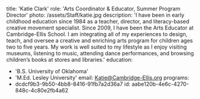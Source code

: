 title: 'Katie Clark'
role: 'Arts Coordinator & Educator, Summer Program Director'
photo: /assets/Staff/katie.jpg
description: 'I have been in early childhood education since 1984 as a teacher, director, and literacy-based creative movement specialist. Since 2009, I have been the Arts Educator at Cambridge-Ellis School. I am integrating all of my experiences to design, teach, and oversee a creative and enriching arts program for children ages two to five years. My work is well suited to my lifestyle as I enjoy visiting museums, listening to music, attending dance performances, and browsing children’s books at stores and libraries.'
education:
  - 'B.S. University of Oklahoma'
  - 'M.Ed. Lesley University'
email: Katie@Cambridge-Ellis.org
programs:
  - dcdcf9b3-9b50-4bb8-8416-91fb7a2d36a7
id: aabe120b-4e6c-4270-848c-4c80e2fb4a62
